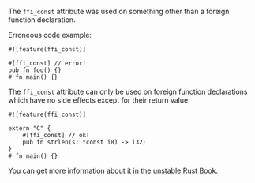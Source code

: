 The `ffi_const` attribute was used on something other than a foreign function
declaration.

Erroneous code example:

```compile_fail,E0756
#![feature(ffi_const)]

#[ffi_const] // error!
pub fn foo() {}
# fn main() {}
```

The `ffi_const` attribute can only be used on foreign function declarations
which have no side effects except for their return value:

```
#![feature(ffi_const)]

extern "C" {
    #[ffi_const] // ok!
    pub fn strlen(s: *const i8) -> i32;
}
# fn main() {}
```

You can get more information about it in the [unstable Rust Book].

[unstable Rust Book]: https://doc.rust-lang.org/nightly/unstable-book/language-features/ffi-const.html
